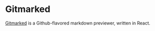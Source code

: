 # Gitmarked

[Gitmarked](https://l-emi.github.io/gitmarked/) is a Github-flavored markdown previewer, written in React. 
